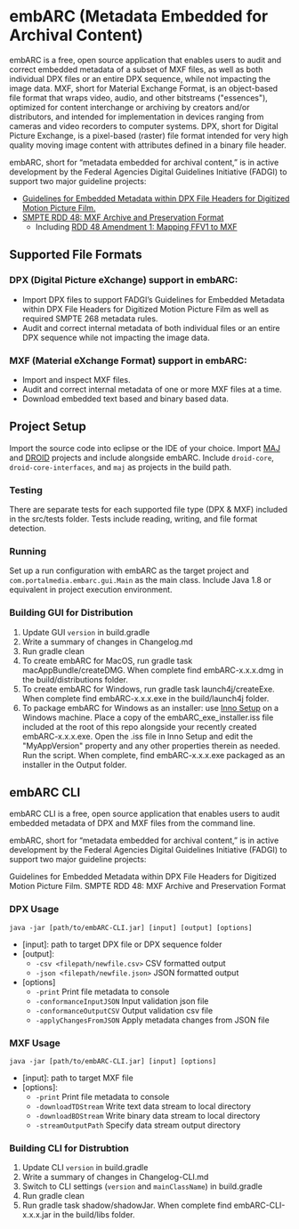 # embARC (Metadata Embedded for Archival Content)

embARC is a free, open source application that enables users to audit and correct embedded metadata of a subset of MXF files, as well as both individual DPX files or an entire DPX sequence, while not impacting the image data. MXF, short for Material Exchange Format, is an object-based file format that wraps video, audio, and other bitstreams ("essences"), optimized for content interchange or archiving by creators and/or distributors, and intended for implementation in devices ranging from cameras and video recorders to computer systems. DPX, short for Digital Picture Exchange, is a pixel-based (raster) file format intended for very high quality moving image content with attributes defined in a binary file header.

embARC, short for “metadata embedded for archival content,” is in active development by the Federal Agencies Digital Guidelines Initiative (FADGI) to support two major guideline projects:

- [Guidelines for Embedded Metadata within DPX File Headers for Digitized Motion Picture Film.](http://www.digitizationguidelines.gov/guidelines/digitize-DPXembedding.html)
- [SMPTE RDD 48: MXF Archive and Preservation Format](http://www.digitizationguidelines.gov/guidelines/MXF_app_spec.html)
  - Including [RDD 48 Amendment 1: Mapping FFV1 to MXF](https://www.digitizationguidelines.gov/guidelines/rdd48-amd1-2022.pdf)

## Supported File Formats

### DPX (Digital Picture eXchange) support in embARC:

- Import DPX files to support FADGI’s Guidelines for Embedded Metadata within DPX File Headers for Digitized Motion Picture Film as well as required SMPTE 268 metadata rules.
- Audit and correct internal metadata of both individual files or an entire DPX sequence while not impacting the image data.

### MXF (Material eXchange Format) support in embARC:

- Import and inspect MXF files.
- Audit and correct internal metadata of one or more MXF files at a time.
- Download embedded text based and binary based data.

## Project Setup

Import the source code into eclipse or the IDE of your choice. Import [MAJ](https://github.com/PortalMedia/embARC-maj) and [DROID](https://github.com/digital-preservation/droid) projects and include alongside embARC. Include `droid-core`, `droid-core-interfaces`, and `maj` as projects in the build path.

### Testing

There are separate tests for each supported file type (DPX & MXF) included in the src/tests folder. Tests include reading, writing, and file format detection.

### Running

Set up a run configuration with embARC as the target project and `com.portalmedia.embarc.gui.Main` as the main class. Include Java 1.8 or equivalent in project execution environment.

### Building GUI for Distribution

1. Update GUI `version` in build.gradle
2. Write a summary of changes in Changelog.md
3. Run gradle clean
4. To create embARC for MacOS, run gradle task macAppBundle/createDMG. When complete find embARC-x.x.x.dmg in the build/distributions folder.
5. To create embARC for Windows, run gradle task launch4j/createExe. When complete find embARC-x.x.x.exe in the build/launch4j folder.
6. To package embARC for Windows as an installer: use [Inno Setup](https://jrsoftware.org/isdl.php#stable) on a Windows machine. Place a copy of the embARC_exe_installer.iss file included at the root of this repo alongside your recently created embARC-x.x.x.exe. Open the .iss file in Inno Setup and edit the "MyAppVersion" property and any other properties therein as needed. Run the script. When complete, find embARC-x.x.x.exe packaged as an installer in the Output folder.

## embARC CLI

embARC CLI is a free, open source application that enables users to audit embedded metadata of DPX and MXF files from the command line.

embARC, short for “metadata embedded for archival content,” is in active development by the Federal Agencies Digital Guidelines Initiative (FADGI) to support two major guideline projects:

Guidelines for Embedded Metadata within DPX File Headers for Digitized Motion Picture Film.
SMPTE RDD 48: MXF Archive and Preservation Format

### DPX Usage

`java -jar [path/to/embARC-CLI.jar] [input] [output] [options]`

- [input]: path to target DPX file or DPX sequence folder
- [output]:
  - `-csv <filepath/newfile.csv>` CSV formatted output
  - `-json <filepath/newfile.json>` JSON formatted output
- [options]
  - `-print` Print file metadata to console
  - `-conformanceInputJSON` Input validation json file
  - `-conformanceOutputCSV` Output validation csv file
  - `-applyChangesFromJSON` Apply metadata changes from JSON file

### MXF Usage

`java -jar [path/to/embARC-CLI.jar] [input] [options]`

- [input]: path to target MXF file
- [options]:
  - `-print` Print file metadata to console
  - `-downloadTDStream` Write text data stream to local directory
  - `-downloadBDStream` Write binary data stream to local directory
  - `-streamOutputPath` Specify data stream output directory

### Building CLI for Distrubtion

1. Update CLI `version` in build.gradle
2. Write a summary of changes in Changelog-CLI.md
3. Switch to CLI settings (`version` and `mainClassName`) in build.gradle
4. Run gradle clean
5. Run gradle task shadow/shadowJar. When complete find embARC-CLI-x.x.x.jar in the build/libs folder.

